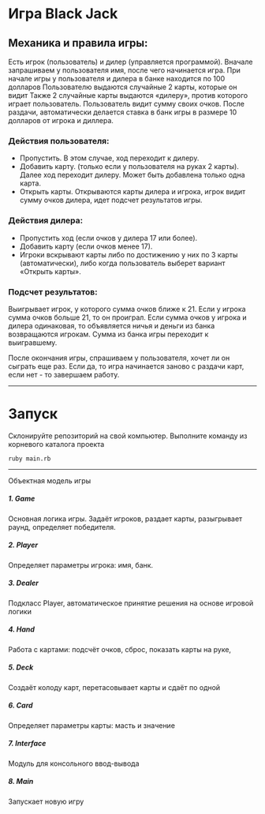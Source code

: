 # Игра Black Jack

## Механика и правила игры:
Есть игрок (пользователь) и дилер (управляется программой). Вначале запрашиваем у пользователя имя, после чего начинается игра. 
При начале игры у пользователя и дилера в банке находится по 100 долларов Пользователю выдаются случайные 2 карты, которые он видит
Также 2 случайные карты выдаются «дилеру», против которого играет пользователь. Пользователь видит сумму своих очков.
После раздачи, автоматически делается ставка в банк игры в размере 10 долларов от игрока и диллера.

### Действия пользователя:

- Пропустить. В этом случае, ход переходит к дилеру.
- Добавить карту. (только если у пользователя на руках 2 карты). Далее ход переходит дилеру. Может быть добавлена только одна карта.
- Открыть карты. Открываются карты дилера и игрока, игрок видит сумму очков дилера, идет подсчет результатов игры.

### Действия дилера:

- Пропустить ход (если очков у дилера 17 или более).
- Добавить карту (если очков менее 17).
- Игроки вскрывают карты либо по достижению у них по 3 карты (автоматически), либо когда пользователь выберет вариант «Открыть карты».

### Подсчет результатов:

Выигрывает игрок, у которого сумма очков ближе к 21. Если у игрока сумма очков больше 21, то он проиграл.
Если сумма очков у игрока и дилера одинаковая, то объявляется ничья и деньги из банка возвращаются игрокам.
Сумма из банка игры переходит к выигравшему.

После окончания игры, спрашиваем у пользователя, хочет ли он сыграть еще раз. Если да, то игра начинается заново с раздачи карт, если нет - то завершаем работу.


***
# Запуск
Склонируйте репозиторий на свой компьютер.
Выполните команду из корневого каталога проекта 
```
ruby main.rb
```
***

Объектная модель игры
##### 1. Game
Основная логика игры. Задаёт игроков, раздает карты, разыгрывает раунд, определяет победителя.

##### 2. Player
Определяет параметры игрока: имя, банк. 

##### 3. Dealer
Подкласс Player, автоматическое принятие решения на основе игровой логики

##### 4. Hand
Работа с картами: подсчёт очков, сброс, показать карты на руке, 

##### 5. Deck
Создаёт колоду карт, перетасовывает карты и сдаёт по одной

##### 6. Card
Определяет параметры карты: масть и значение

##### 7. Interface
Модуль для консольного ввод-вывода

##### 8. Main
Запускает новую игру
